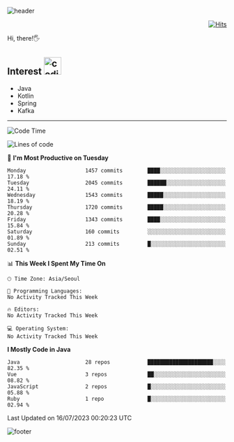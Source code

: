 ![header](https://capsule-render.vercel.app/api?type=soft&color=gradient&text=%20%20Gnoyes%20%20&fontAlign=30&fontSize=30&textBg=true&desc=Backend%20Developer&descAlign=60&descAlignY=50&&descSize=30)

<div align=right>
  
[![Hits](https://hits.seeyoufarm.com/api/count/incr/badge.svg?url=https%3A%2F%2Fgithub.com%2Fjeff-seyong)](https://hits.seeyoufarm.com)

</div>


Hi, there!🖐

## Interest <img src="https://media.giphy.com/media/bx3Cvt88j7PtM4SOaS/giphy.gif" alt="coding" width="40px" />

- Java
- Kotlin
- Spring
- Kafka

---

<!--START_SECTION:waka-->
![Code Time](http://img.shields.io/badge/Code%20Time-658%20hrs%2039%20mins-blue)

![Lines of code](https://img.shields.io/badge/From%20Hello%20World%20I%27ve%20Written-783.2%20thousand%20lines%20of%20code-blue)

📅 **I'm Most Productive on Tuesday** 

```text
Monday                   1457 commits        ████░░░░░░░░░░░░░░░░░░░░░   17.18 % 
Tuesday                  2045 commits        ██████░░░░░░░░░░░░░░░░░░░   24.11 % 
Wednesday                1543 commits        █████░░░░░░░░░░░░░░░░░░░░   18.19 % 
Thursday                 1720 commits        █████░░░░░░░░░░░░░░░░░░░░   20.28 % 
Friday                   1343 commits        ████░░░░░░░░░░░░░░░░░░░░░   15.84 % 
Saturday                 160 commits         ░░░░░░░░░░░░░░░░░░░░░░░░░   01.89 % 
Sunday                   213 commits         █░░░░░░░░░░░░░░░░░░░░░░░░   02.51 % 
```


📊 **This Week I Spent My Time On** 

```text
🕑︎ Time Zone: Asia/Seoul

💬 Programming Languages: 
No Activity Tracked This Week

🔥 Editors: 
No Activity Tracked This Week

💻 Operating System: 
No Activity Tracked This Week
```

**I Mostly Code in Java** 

```text
Java                     28 repos            █████████████████████░░░░   82.35 % 
Vue                      3 repos             ██░░░░░░░░░░░░░░░░░░░░░░░   08.82 % 
JavaScript               2 repos             █░░░░░░░░░░░░░░░░░░░░░░░░   05.88 % 
Ruby                     1 repo              █░░░░░░░░░░░░░░░░░░░░░░░░   02.94 % 
```




 Last Updated on 16/07/2023 00:20:23 UTC
<!--END_SECTION:waka-->

<!--

<div align=center>
  
[![Gmail Badge](https://img.shields.io/badge/Gmail-d14836?style=flat&logo=Gmail&logoColor=white&link=mailto:sedragon.kim@gmail.com)](mailto:sedragon.kim@gmail.com) 

</div>

-->


![footer](https://capsule-render.vercel.app/api?type=waving&color=gradient&height=300&section=footer&animation=twinkling&reversal=true)
